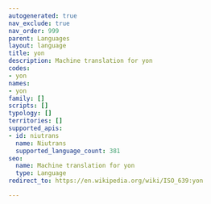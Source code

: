 ```yaml
---
autogenerated: true
nav_exclude: true
nav_order: 999
parent: Languages
layout: language
title: yon
description: Machine translation for yon
codes:
- yon
names:
- yon
family: []
scripts: []
typology: []
territories: []
supported_apis:
- id: niutrans
  name: Niutrans
  supported_language_count: 381
seo:
  name: Machine translation for yon
  type: Language
redirect_to: https://en.wikipedia.org/wiki/ISO_639:yon

---
```


